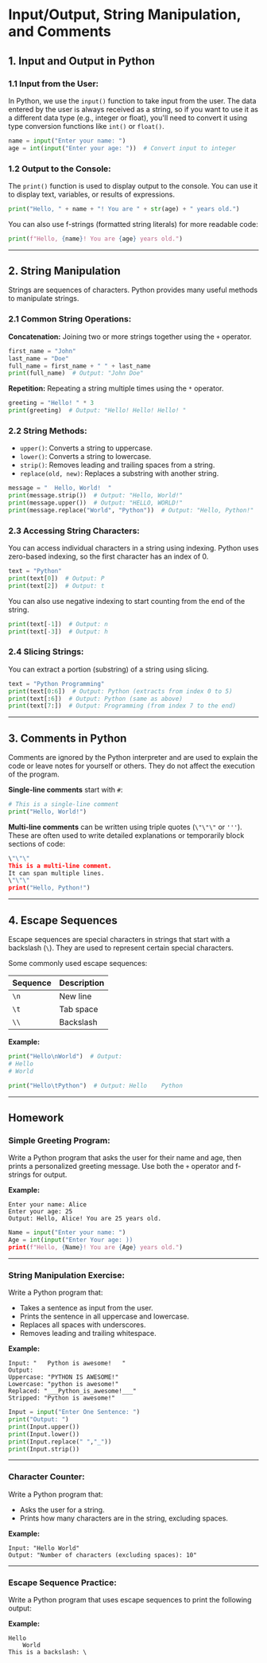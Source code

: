 # Input/Output, String Manipulation, and Comments

## 1. Input and Output in Python

### 1.1 Input from the User:
In Python, we use the `input()` function to take input from the user. The data entered by the user is always received as a string, so if you want to use it as a different data type (e.g., integer or float), you'll need to convert it using type conversion functions like `int()` or `float()`.

```python
name = input("Enter your name: ")
age = int(input("Enter your age: "))  # Convert input to integer
```

### 1.2 Output to the Console:
The `print()` function is used to display output to the console. You can use it to display text, variables, or results of expressions.

```python
print("Hello, " + name + "! You are " + str(age) + " years old.")
```

You can also use f-strings (formatted string literals) for more readable code:

```python
print(f"Hello, {name}! You are {age} years old.")
```

---

## 2. String Manipulation

Strings are sequences of characters. Python provides many useful methods to manipulate strings.

### 2.1 Common String Operations:

**Concatenation:** Joining two or more strings together using the `+` operator.

```python
first_name = "John"
last_name = "Doe"
full_name = first_name + " " + last_name
print(full_name)  # Output: "John Doe"
```

**Repetition:** Repeating a string multiple times using the `*` operator.

```python
greeting = "Hello! " * 3
print(greeting)  # Output: "Hello! Hello! Hello! "
```

### 2.2 String Methods:
- `upper()`: Converts a string to uppercase.  
- `lower()`: Converts a string to lowercase.  
- `strip()`: Removes leading and trailing spaces from a string.  
- `replace(old, new)`: Replaces a substring with another string.

```python
message = "  Hello, World!  "
print(message.strip())  # Output: "Hello, World!"
print(message.upper())  # Output: "HELLO, WORLD!"
print(message.replace("World", "Python"))  # Output: "Hello, Python!"
```

### 2.3 Accessing String Characters:
You can access individual characters in a string using indexing. Python uses zero-based indexing, so the first character has an index of 0.

```python
text = "Python"
print(text[0])  # Output: P
print(text[2])  # Output: t
```

You can also use negative indexing to start counting from the end of the string.

```python
print(text[-1])  # Output: n
print(text[-3])  # Output: h
```

### 2.4 Slicing Strings:
You can extract a portion (substring) of a string using slicing.

```python
text = "Python Programming"
print(text[0:6])  # Output: Python (extracts from index 0 to 5)
print(text[:6])  # Output: Python (same as above)
print(text[7:])  # Output: Programming (from index 7 to the end)
```

---

## 3. Comments in Python

Comments are ignored by the Python interpreter and are used to explain the code or leave notes for yourself or others. They do not affect the execution of the program.

**Single-line comments** start with `#`:

```python
# This is a single-line comment
print("Hello, World!")
```

**Multi-line comments** can be written using triple quotes (`\"\"\"` or `'''`).  
These are often used to write detailed explanations or temporarily block sections of code:

```python
\"\"\"
This is a multi-line comment.
It can span multiple lines.
\"\"\"
print("Hello, Python!")
```

---

## 4. Escape Sequences

Escape sequences are special characters in strings that start with a backslash (`\`). They are used to represent certain special characters.

Some commonly used escape sequences:

| Sequence | Description |
|-----------|--------------|
| `\n` | New line |
| `\t` | Tab space |
| `\\` | Backslash |

**Example:**
```python
print("Hello\nWorld")  # Output:
# Hello
# World

print("Hello\tPython")  # Output: Hello    Python
```

---

## Homework

### Simple Greeting Program:
Write a Python program that asks the user for their name and age, then prints a personalized greeting message. Use both the `+` operator and f-strings for output.

**Example:**
```
Enter your name: Alice
Enter your age: 25
Output: Hello, Alice! You are 25 years old.
```
```python
Name = input("Enter your name: ")
Age = int(input("Enter Your age: ))
print(f"Hello, {Name}! You are {Age} years old.")
```

---

### String Manipulation Exercise:
Write a Python program that:
- Takes a sentence as input from the user.
- Prints the sentence in all uppercase and lowercase.
- Replaces all spaces with underscores.
- Removes leading and trailing whitespace.

**Example:**
```
Input: "   Python is awesome!   "
Output:
Uppercase: "PYTHON IS AWESOME!"
Lowercase: "python is awesome!"
Replaced: "___Python_is_awesome!___"
Stripped: "Python is awesome!"
```
```python
Input = input("Enter One Sentence: ")
print("Output: ")
print(Input.upper())
print(Input.lower())
print(Input.replace(" ","_"))
print(Input.strip())
```

---

### Character Counter:
Write a Python program that:
- Asks the user for a string.
- Prints how many characters are in the string, excluding spaces.

**Example:**
```
Input: "Hello World"
Output: "Number of characters (excluding spaces): 10"
```

---

### Escape Sequence Practice:
Write a Python program that uses escape sequences to print the following output:

**Example:**
```
Hello
    World
This is a backslash: \
```
